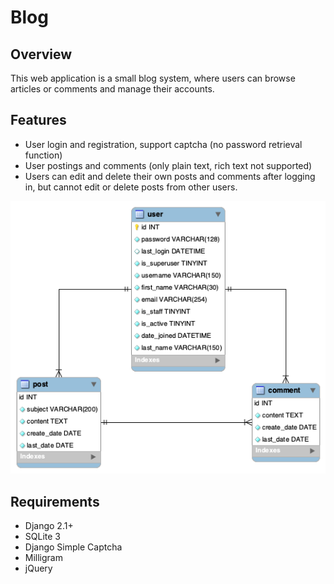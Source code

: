 # Blog

## Overview

This web application is a small blog system, where users can browse articles or comments and manage their accounts.


## Features

* User login and registration, support captcha (no password retrieval function)
* User postings and comments (only plain text, rich text not supported)
* Users can edit and delete their own posts and comments after logging in, but cannot edit or delete posts from other users.

![Blog System Model](https://github.com/zhuzhangliang/blog/blob/master/blog_model.png)

## Requirements

* Django 2.1+
* SQLite 3
* Django Simple Captcha
* Milligram
* jQuery







